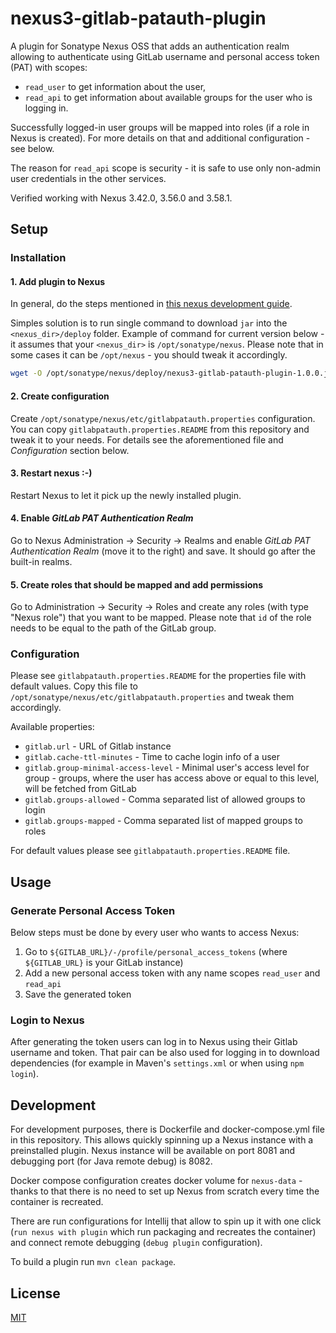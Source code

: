 # nexus3-gitlab-patauth-plugin

A plugin for Sonatype Nexus OSS that adds an authentication realm allowing to authenticate using GitLab username and
personal access token (PAT) with scopes:
* `read_user` to get information about the user,
* `read_api` to get information about available groups for the user who is logging in.

Successfully logged-in user groups will be mapped into roles (if a role in Nexus is created). For more details on that
and additional configuration - see below.

The reason for `read_api` scope is security - it is safe to use only non-admin user credentials in the other services.

Verified working with Nexus 3.42.0, 3.56.0 and 3.58.1.

## Setup

### Installation

#### 1. Add plugin to Nexus

In general, do the steps mentioned in [this nexus development guide](https://sonatype-nexus-community.github.io/nexus-development-guides/plugin-install.html).

Simples solution is to run single command to download `jar` into the `<nexus_dir>/deploy` folder.
Example of command for current version below - it assumes that your `<nexus_dir>` is `/opt/sonatype/nexus`.
Please note that in some cases it can be `/opt/nexus` - you should tweak it accordingly.

```sh
wget -O /opt/sonatype/nexus/deploy/nexus3-gitlab-patauth-plugin-1.0.0.jar https://github.com/elwin013/nexus3-gitlab-patauth-plugin/releases/download/v1.0.0/nexus3-gitlab-patauth-plugin-1.0.0.jar
```

#### 2. Create configuration

Create `/opt/sonatype/nexus/etc/gitlabpatauth.properties` configuration. You can copy `gitlabpatauth.properties.README`
from this repository and tweak it to your needs. For details see the aforementioned file and _Configuration_ section
below.

#### 3. Restart nexus :-)

Restart Nexus to let it pick up the newly installed plugin.

#### 4. Enable _GitLab PAT Authentication Realm_

Go to Nexus Administration -> Security -> Realms and enable _GitLab PAT Authentication Realm_ (move it to the right) and
save. It should go after the built-in realms.

#### 5. Create roles that should be mapped and add permissions

Go to Administration -> Security -> Roles and create any roles (with type "Nexus role") that you want to be mapped.
Please note that `id` of the role needs to be equal to the path of the GitLab group.

### Configuration

Please see `gitlabpatauth.properties.README` for the properties file with default values. Copy this file to
`/opt/sonatype/nexus/etc/gitlabpatauth.properties` and tweak them accordingly.

Available properties:
* `gitlab.url` - URL of Gitlab instance
* `gitlab.cache-ttl-minutes` - Time to cache login info of a user
* `gitlab.group-minimal-access-level` - Minimal user's access level for group - groups, where the user has access above
   or equal to this level, will be fetched from GitLab
* `gitlab.groups-allowed` - Comma separated list of allowed groups to login
* `gitlab.groups-mapped` - Comma separated list of mapped groups to roles

For default values please see `gitlabpatauth.properties.README` file.

## Usage

### Generate Personal Access Token

Below steps must be done by every user who wants to access Nexus:
1. Go to `${GITLAB_URL}/-/profile/personal_access_tokens` (where `${GITLAB_URL}` is your GitLab instance)
2. Add a new personal access token with any name scopes `read_user` and `read_api`
3. Save the generated token

### Login to Nexus

After generating the token users can log in to Nexus using their Gitlab username and token. That pair can be also used
for logging in to download dependencies (for example in Maven's `settings.xml` or when using `npm login`).

## Development

For development purposes, there is Dockerfile and docker-compose.yml file in this repository.  This allows quickly
spinning up a Nexus instance with a preinstalled plugin. Nexus instance will be available on port 8081 and debugging port
(for Java remote debug) is 8082.

Docker compose configuration creates docker volume for `nexus-data` - thanks to that there is no need to set up
Nexus from scratch every time the container is recreated.

There are run configurations for Intellij that allow to spin up it with one click (`run nexus with plugin` which
run packaging and recreates the container) and connect remote debugging (`debug plugin` configuration).

To build a plugin run `mvn clean package`.

## License

[MIT](License)